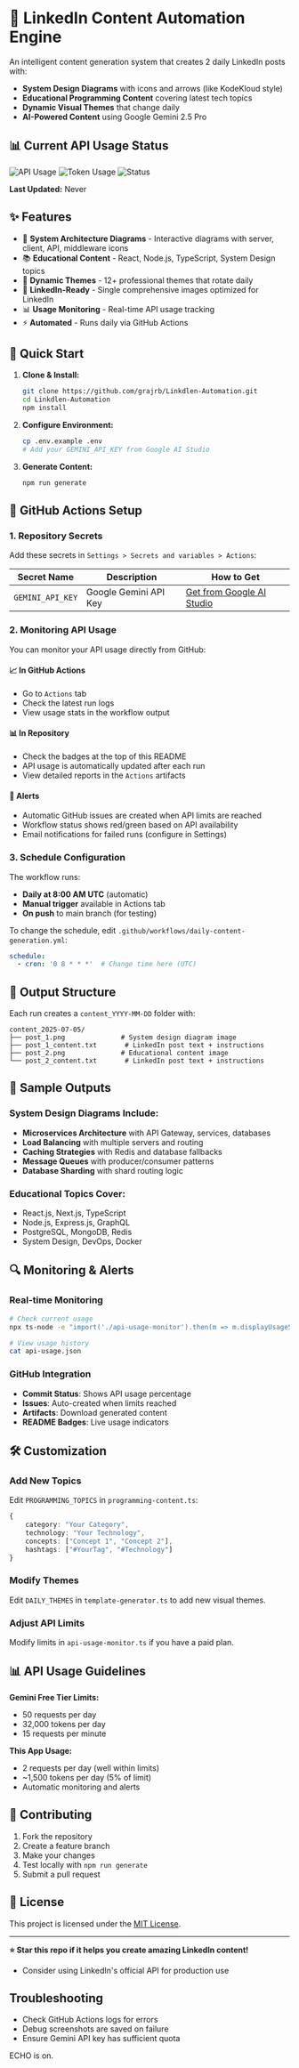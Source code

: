 # 🚀 LinkedIn Content Automation Engine

An intelligent content generation system that creates 2 daily LinkedIn posts with:
- **System Design Diagrams** with icons and arrows (like KodeKloud style)
- **Educational Programming Content** covering latest tech topics
- **Dynamic Visual Themes** that change daily
- **AI-Powered Content** using Google Gemini 2.5 Pro

## 📊 Current API Usage Status

![API Usage](https://img.shields.io/badge/Daily%20Requests-0%2F50-green)
![Token Usage](https://img.shields.io/badge/Daily%20Tokens-0%2F32%2C000-green)
![Status](https://img.shields.io/badge/Status-Active-brightgreen)

**Last Updated:** Never

## ✨ Features

- 🎨 **System Architecture Diagrams** - Interactive diagrams with server, client, API, middleware icons
- 📚 **Educational Content** - React, Node.js, TypeScript, System Design topics
- 🌈 **Dynamic Themes** - 12+ professional themes that rotate daily
- 📱 **LinkedIn-Ready** - Single comprehensive images optimized for LinkedIn
- 📊 **Usage Monitoring** - Real-time API usage tracking
- ⚡ **Automated** - Runs daily via GitHub Actions

## 🚀 Quick Start

1. **Clone & Install:**
   ```bash
   git clone https://github.com/grajrb/Linkdlen-Automation.git
   cd Linkdlen-Automation
   npm install
   ```

2. **Configure Environment:**
   ```bash
   cp .env.example .env
   # Add your GEMINI_API_KEY from Google AI Studio
   ```

3. **Generate Content:**
   ```bash
   npm run generate
   ```

## 🔧 GitHub Actions Setup

### 1. Repository Secrets
Add these secrets in `Settings > Secrets and variables > Actions`:

| Secret Name | Description | How to Get |
|-------------|-------------|------------|
| `GEMINI_API_KEY` | Google Gemini API Key | [Get from Google AI Studio](https://aistudio.google.com/app/apikey) |

### 2. Monitoring API Usage

You can monitor your API usage directly from GitHub:

#### 📈 In GitHub Actions
- Go to `Actions` tab
- Check the latest run logs
- View usage stats in the workflow output

#### 📊 In Repository
- Check the badges at the top of this README
- API usage is automatically updated after each run
- View detailed reports in the `Actions` artifacts

#### 🚨 Alerts
- Automatic GitHub issues are created when API limits are reached
- Workflow status shows red/green based on API availability
- Email notifications for failed runs (configure in Settings)

### 3. Schedule Configuration

The workflow runs:
- **Daily at 8:00 AM UTC** (automatic)
- **Manual trigger** available in Actions tab
- **On push** to main branch (for testing)

To change the schedule, edit `.github/workflows/daily-content-generation.yml`:
```yaml
schedule:
  - cron: '0 8 * * *'  # Change time here (UTC)
```

## 📁 Output Structure

Each run creates a `content_YYYY-MM-DD` folder with:
```
content_2025-07-05/
├── post_1.png              # System design diagram image
├── post_1_content.txt       # LinkedIn post text + instructions
├── post_2.png              # Educational content image  
└── post_2_content.txt       # LinkedIn post text + instructions
```

## 🎨 Sample Outputs

### System Design Diagrams Include:
- **Microservices Architecture** with API Gateway, services, databases
- **Load Balancing** with multiple servers and routing
- **Caching Strategies** with Redis and database fallbacks
- **Message Queues** with producer/consumer patterns
- **Database Sharding** with shard routing logic

### Educational Topics Cover:
- React.js, Next.js, TypeScript
- Node.js, Express.js, GraphQL
- PostgreSQL, MongoDB, Redis
- System Design, DevOps, Docker

## 🔍 Monitoring & Alerts

### Real-time Monitoring
```bash
# Check current usage
npx ts-node -e "import('./api-usage-monitor').then(m => m.displayUsageStats())"

# View usage history
cat api-usage.json
```

### GitHub Integration
- **Commit Status**: Shows API usage percentage
- **Issues**: Auto-created when limits reached
- **Artifacts**: Download generated content
- **README Badges**: Live usage indicators

## 🛠️ Customization

### Add New Topics
Edit `PROGRAMMING_TOPICS` in `programming-content.ts`:
```typescript
{
    category: "Your Category",
    technology: "Your Technology", 
    concepts: ["Concept 1", "Concept 2"],
    hashtags: ["#YourTag", "#Technology"]
}
```

### Modify Themes
Edit `DAILY_THEMES` in `template-generator.ts` to add new visual themes.

### Adjust API Limits
Modify limits in `api-usage-monitor.ts` if you have a paid plan.

## 📊 API Usage Guidelines

**Gemini Free Tier Limits:**
- 50 requests per day
- 32,000 tokens per day
- 15 requests per minute

**This App Usage:**
- 2 requests per day (well within limits)
- ~1,500 tokens per day (5% of limit)
- Automatic monitoring and alerts

## 🤝 Contributing

1. Fork the repository
2. Create a feature branch
3. Make your changes
4. Test locally with `npm run generate`
5. Submit a pull request

## 📝 License

This project is licensed under the [MIT License](LICENSE).

---

**⭐ Star this repo if it helps you create amazing LinkedIn content!**
- Consider using LinkedIn's official API for production use

## Troubleshooting

- Check GitHub Actions logs for errors
- Debug screenshots are saved on failure
- Ensure Gemini API key has sufficient quota

ECHO is on.
